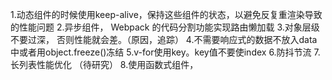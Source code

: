 1.动态组件的时候使用keep-alive，保持这些组件的状态，以避免反复重渲染导致的性能问题
2.异步组件， Webpack 的代码分割功能实现路由懒加载
3.对象层级不要过深， 否则性能就会差。（原因，追踪）
4.不需要响应式的数据不放入data中或者用object.freeze()冻结
5.v-for使用key。key值不要使index
6.防抖节流
7.长列表性能优化 （待研究）
8.使用函数式组件，

